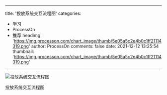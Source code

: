 
---
title: '投放系统交互流程图'
categories: 
 - 学习
 - ProcessOn
 - 推荐
headimg: 'https://img.processon.com/chart_image/thumb/5e05a5c2e4b0c1ff21114319.png'
author: ProcessOn
comments: false
date: 2021-12-12 13:25:54
thumbnail: 'https://img.processon.com/chart_image/thumb/5e05a5c2e4b0c1ff21114319.png'
---

<div>   
<img class="thumb" alt="投放系统交互流程图" src="https://img.processon.com/chart_image/thumb/5e05a5c2e4b0c1ff21114319.png" referrerpolicy="no-referrer">
<p>投放系统交互流程图</p>  
</div>
            